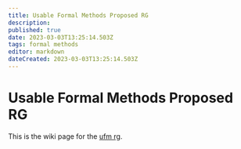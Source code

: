 ```yaml
---
title: Usable Formal Methods Proposed RG
description: 
published: true
date: 2023-03-03T13:25:14.503Z
tags: formal methods
editor: markdown
dateCreated: 2023-03-03T13:25:14.503Z
---
```


# Usable Formal Methods Proposed RG

This is the wiki page for the [ufm rg](https://datatracker.ietf.org/rg/ufmrg/documents/).

